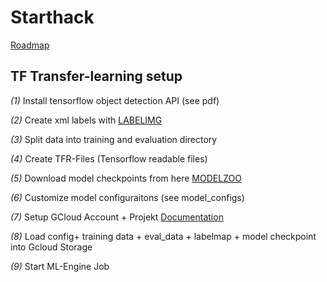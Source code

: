 # Starthack

[Roadmap](https://docs.google.com/spreadsheets/d/1ABSrxaIwR5E6rwZBSUIWMA2xzvysyv4jfu43l3_eTzM/edit?usp=sharing)

## TF Transfer-learning setup

*(1)* Install tensorflow object detection API (see pdf)

*(2)* Create xml labels with [LABELIMG](https://github.com/tzutalin/labelImg)

*(3)* Split data into training and evaluation directory

*(4)* Create TFR-Files (Tensorflow readable files)

*(5)* Download model checkpoints from here [MODELZOO](https://github.com/tensorflow/models/blob/master/research/object_detection/g3doc/detection_model_zoo.md)

*(6)* Customize model configuraitons (see model_configs)

*(7)* Setup GCloud Account + Projekt [Documentation](https://github.com/tensorflow/models/blob/master/research/object_detection/g3doc/running_pets.md)

*(8)* Load config+ training data + eval_data + labelmap + model checkpoint into Gcloud Storage

*(9)* Start ML-Engine Job
